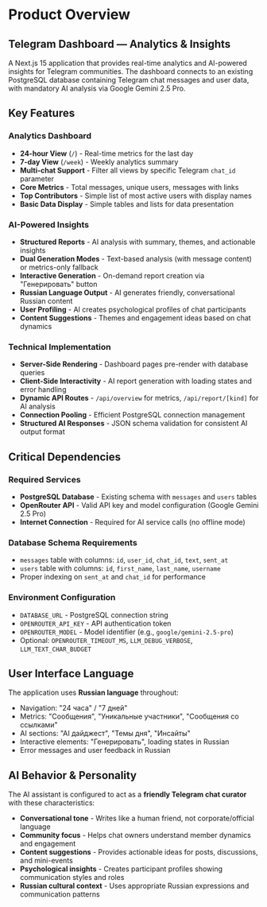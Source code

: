# Product Overview

## Telegram Dashboard — Analytics & Insights

A Next.js 15 application that provides real-time analytics and AI-powered insights for Telegram communities. The dashboard connects to an existing PostgreSQL database containing Telegram chat messages and user data, with mandatory AI analysis via Google Gemini 2.5 Pro.

## Key Features

### Analytics Dashboard
- **24-hour View** (`/`) - Real-time metrics for the last day
- **7-day View** (`/week`) - Weekly analytics summary
- **Multi-chat Support** - Filter all views by specific Telegram `chat_id` parameter
- **Core Metrics** - Total messages, unique users, messages with links
- **Top Contributors** - Simple list of most active users with display names
- **Basic Data Display** - Simple tables and lists for data presentation

### AI-Powered Insights
- **Structured Reports** - AI analysis with summary, themes, and actionable insights
- **Dual Generation Modes** - Text-based analysis (with message content) or metrics-only fallback
- **Interactive Generation** - On-demand report creation via "Генерировать" button
- **Russian Language Output** - AI generates friendly, conversational Russian content
- **User Profiling** - AI creates psychological profiles of chat participants
- **Content Suggestions** - Themes and engagement ideas based on chat dynamics

### Technical Implementation
- **Server-Side Rendering** - Dashboard pages pre-render with database queries
- **Client-Side Interactivity** - AI report generation with loading states and error handling
- **Dynamic API Routes** - `/api/overview` for metrics, `/api/report/[kind]` for AI analysis
- **Connection Pooling** - Efficient PostgreSQL connection management
- **Structured AI Responses** - JSON schema validation for consistent AI output format

## Critical Dependencies

### Required Services
- **PostgreSQL Database** - Existing schema with `messages` and `users` tables
- **OpenRouter API** - Valid API key and model configuration (Google Gemini 2.5 Pro)
- **Internet Connection** - Required for AI service calls (no offline mode)

### Database Schema Requirements
- `messages` table with columns: `id`, `user_id`, `chat_id`, `text`, `sent_at`
- `users` table with columns: `id`, `first_name`, `last_name`, `username`
- Proper indexing on `sent_at` and `chat_id` for performance

### Environment Configuration
- `DATABASE_URL` - PostgreSQL connection string
- `OPENROUTER_API_KEY` - API authentication token
- `OPENROUTER_MODEL` - Model identifier (e.g., `google/gemini-2.5-pro`)
- Optional: `OPENROUTER_TIMEOUT_MS`, `LLM_DEBUG_VERBOSE`, `LLM_TEXT_CHAR_BUDGET`

## User Interface Language

The application uses **Russian language** throughout:
- Navigation: "24 часа" / "7 дней"
- Metrics: "Сообщения", "Уникальные участники", "Сообщения со ссылками"
- AI sections: "AI дайджест", "Темы дня", "Инсайты"
- Interactive elements: "Генерировать", loading states in Russian
- Error messages and user feedback in Russian

## AI Behavior & Personality

The AI assistant is configured to act as a **friendly Telegram chat curator** with these characteristics:
- **Conversational tone** - Writes like a human friend, not corporate/official language
- **Community focus** - Helps chat owners understand member dynamics and engagement
- **Content suggestions** - Provides actionable ideas for posts, discussions, and mini-events
- **Psychological insights** - Creates participant profiles showing communication styles and roles
- **Russian cultural context** - Uses appropriate Russian expressions and communication patterns